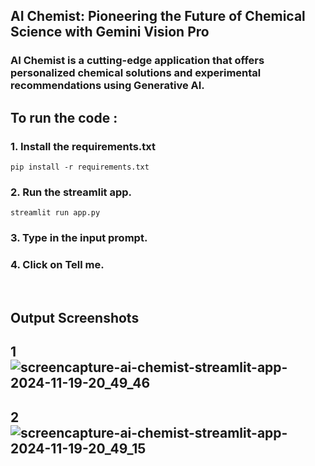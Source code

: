 ## AI Chemist: Pioneering the Future of Chemical Science with Gemini Vision Pro
### AI Chemist is a cutting-edge application that offers personalized chemical solutions and experimental recommendations using Generative AI.


## To run the code :
### 1. Install the requirements.txt
```
pip install -r requirements.txt
```
### 2. Run the streamlit app.
```
streamlit run app.py
```
### 3. Type in the input prompt.
### 4. Click on Tell me.
<br>

## Output Screenshots

## 1 ![screencapture-ai-chemist-streamlit-app-2024-11-19-20_49_46](https://github.com/user-attachments/assets/7c8662ba-888b-4348-9bab-565f70d9eb2a)

## 2 ![screencapture-ai-chemist-streamlit-app-2024-11-19-20_49_15](https://github.com/user-attachments/assets/3b0a7c9c-e60b-4455-92aa-a4b822fb9396)
